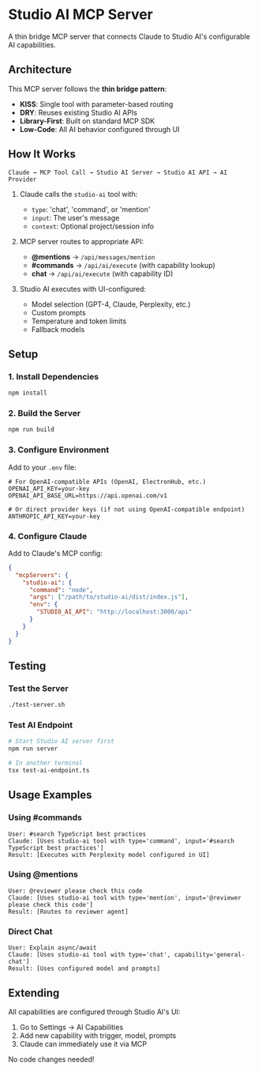 # Studio AI MCP Server

A thin bridge MCP server that connects Claude to Studio AI's configurable AI capabilities.

## Architecture

This MCP server follows the **thin bridge pattern**:

- **KISS**: Single tool with parameter-based routing
- **DRY**: Reuses existing Studio AI APIs
- **Library-First**: Built on standard MCP SDK
- **Low-Code**: All AI behavior configured through UI

## How It Works

```
Claude → MCP Tool Call → Studio AI Server → Studio AI API → AI Provider
```

1. Claude calls the `studio-ai` tool with:
   - `type`: 'chat', 'command', or 'mention'
   - `input`: The user's message
   - `context`: Optional project/session info

2. MCP server routes to appropriate API:
   - **@mentions** → `/api/messages/mention`
   - **#commands** → `/api/ai/execute` (with capability lookup)
   - **chat** → `/api/ai/execute` (with capability ID)

3. Studio AI executes with UI-configured:
   - Model selection (GPT-4, Claude, Perplexity, etc.)
   - Custom prompts
   - Temperature and token limits
   - Fallback models

## Setup

### 1. Install Dependencies

```bash
npm install
```

### 2. Build the Server

```bash
npm run build
```

### 3. Configure Environment

Add to your `.env` file:

```env
# For OpenAI-compatible APIs (OpenAI, ElectronHub, etc.)
OPENAI_API_KEY=your-key
OPENAI_API_BASE_URL=https://api.openai.com/v1

# Or direct provider keys (if not using OpenAI-compatible endpoint)
ANTHROPIC_API_KEY=your-key
```

### 4. Configure Claude

Add to Claude's MCP config:

```json
{
  "mcpServers": {
    "studio-ai": {
      "command": "node",
      "args": ["/path/to/studio-ai/dist/index.js"],
      "env": {
        "STUDIO_AI_API": "http://localhost:3000/api"
      }
    }
  }
}
```

## Testing

### Test the Server

```bash
./test-server.sh
```

### Test AI Endpoint

```bash
# Start Studio AI server first
npm run server

# In another terminal
tsx test-ai-endpoint.ts
```

## Usage Examples

### Using #commands

```
User: #search TypeScript best practices
Claude: [Uses studio-ai tool with type='command', input='#search TypeScript best practices']
Result: [Executes with Perplexity model configured in UI]
```

### Using @mentions

```
User: @reviewer please check this code
Claude: [Uses studio-ai tool with type='mention', input='@reviewer please check this code']
Result: [Routes to reviewer agent]
```

### Direct Chat

```
User: Explain async/await
Claude: [Uses studio-ai tool with type='chat', capability='general-chat']
Result: [Uses configured model and prompts]
```

## Extending

All capabilities are configured through Studio AI's UI:

1. Go to Settings → AI Capabilities
2. Add new capability with trigger, model, prompts
3. Claude can immediately use it via MCP

No code changes needed!
